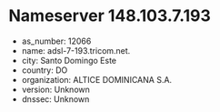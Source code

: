 # Nameserver 148.103.7.193

* as_number: 12066
* name: adsl-7-193.tricom.net.
* city: Santo Domingo Este
* country: DO
* organization: ALTICE DOMINICANA S.A.
* version: Unknown
* dnssec: Unknown
